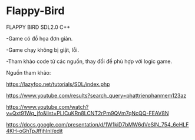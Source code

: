 # Flappy-Bird
FLAPPY BIRD SDL2.0 C++

-Game có đồ họa đơn giản.

-Game chạy không bị giật, lỗi.

-Tham khảo code từ các nguồn, thay đổi để phù hợp với logic game.

Nguồn tham khảo: 

https://lazyfoo.net/tutorials/SDL/index.php

https://www.youtube.com/results?search_query=phattrienphanmem123az

https://www.youtube.com/watch?v=Qxt91Wq_jfo&list=PLICuKRn8LCNT2rPm9QVm7qNcQQ-FEAV8N

https://docs.google.com/presentation/d/1W1kiD7bMW6dVeSlN_754_6eHLF4KH-oGhTpJffjhInI/edit
